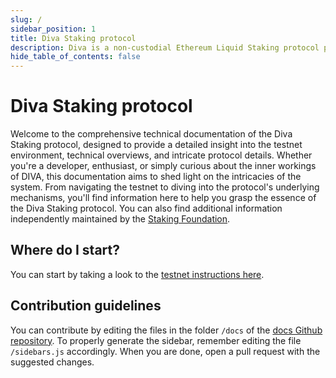```yaml
---
slug: /
sidebar_position: 1
title: Diva Staking protocol
description: Diva is a non-custodial Ethereum Liquid Staking protocol powered by Distributed Validator Technology (DVT).
hide_table_of_contents: false
---
```


# Diva Staking protocol

Welcome to the comprehensive technical documentation of the Diva Staking protocol, designed to provide a detailed insight into the testnet environment, technical overviews, and intricate protocol details. Whether you're a developer, enthusiast, or simply curious about the inner workings of DIVA, this documentation aims to shed light on the intricacies of the system. From navigating the testnet to diving into the protocol's underlying mechanisms, you'll find information here to help you grasp the essence of the Diva Staking protocol. You can also find additional information independently maintained by the [Staking Foundation](https://docs.staking.foundation).

## Where do I start?

You can start by taking a look to the [testnet instructions here](testnet/intro).

## Contribution guidelines

You can contribute by editing the files in the folder `/docs` of the [docs Github repository](https://github.com/shamirlabs/docs). To properly generate the sidebar, remember editing the file `/sidebars.js` accordingly. When you are done, open a pull request with the suggested changes.
